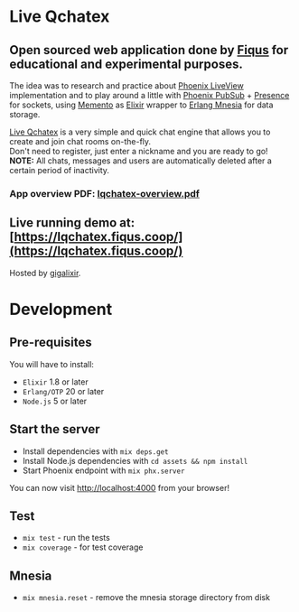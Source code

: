 # Live Qchatex
## Open sourced web application done by [Fiqus](https://fiqus.coop) for educational and experimental purposes.

The idea was to research and practice about [Phoenix LiveView](https://github.com/phoenixframework/phoenix_live_view) implementation and to play around a little with [Phoenix PubSub](https://hexdocs.pm/phoenix_pubsub/) + [Presence](https://hexdocs.pm/phoenix/Phoenix.Presence.html) for sockets, using [Memento](https://github.com/sheharyarn/memento) as [Elixir](https://elixir-lang.org/) wrapper to [Erlang Mnesia](https://learnyousomeerlang.com/mnesia) for data storage.

[Live Qchatex](https://github.com/fiqus/lqchatex) is a very simple and quick chat engine that allows you to create and join chat rooms on-the-fly.  
Don't need to register, just enter a nickname and you are ready to go!  
**NOTE:** All chats, messages and users are automatically deleted after a certain period of inactivity.

### App overview PDF: [lqchatex-overview.pdf](https://lqchatex.fiqus.coop/lqchatex-overview.pdf) 

## Live running demo at: [https://lqchatex.fiqus.coop/](https://lqchatex.fiqus.coop/)  
Hosted by [gigalixir](https://gigalixir.com/).


# Development
## Pre-requisites
You will have to install:
  * `Elixir` 1.8 or later
  * `Erlang/OTP` 20 or later
  * `Node.js` 5 or later

## Start the server

  * Install dependencies with `mix deps.get`
  * Install Node.js dependencies with `cd assets && npm install`
  * Start Phoenix endpoint with `mix phx.server`

You can now visit [http://localhost:4000](http://localhost:4000) from your browser!

## Test
  * `mix test` - run the tests
  * `mix coverage` - for test coverage

## Mnesia
  * `mix mnesia.reset` - remove the mnesia storage directory from disk